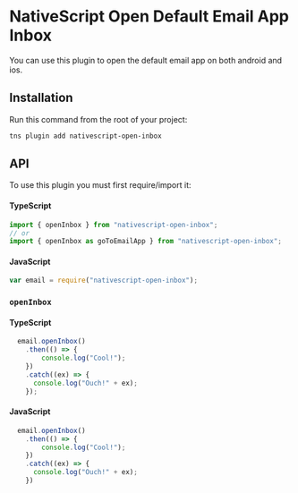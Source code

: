 # NativeScript Open Default Email App Inbox

You can use this plugin to open the default email app on both android and ios.

## Installation
Run this command from the root of your project:

```bash
tns plugin add nativescript-open-inbox
```

## API

To use this plugin you must first require/import it:

#### TypeScript

```typescript
import { openInbox } from "nativescript-open-inbox";
// or
import { openInbox as goToEmailApp } from "nativescript-open-inbox";
```

#### JavaScript

```js
var email = require("nativescript-open-inbox");
```

### `openInbox`

#### TypeScript

```typescript
  email.openInbox()
    .then(() => {
        console.log("Cool!");
    })
    .catch((ex) => {
      console.log("Ouch!" + ex);
    });
```

#### JavaScript

```js
  email.openInbox()
    .then(() => {
        console.log("Cool!");
    })
    .catch((ex) => {
      console.log("Ouch!" + ex);
    })
```
